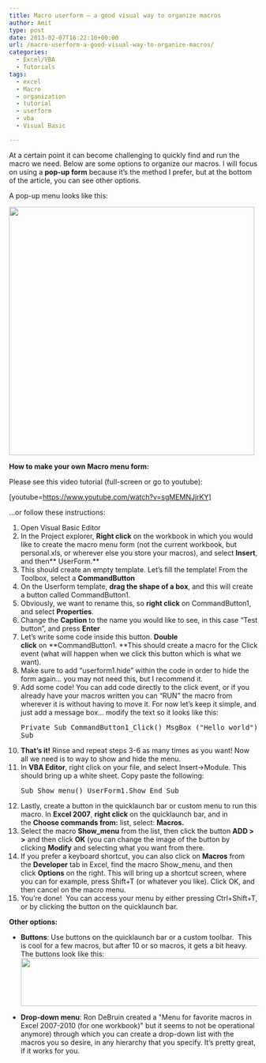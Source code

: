 ```yaml
---
title: Macro userform – a good visual way to organize macros
author: Amit
type: post
date: 2013-02-07T16:22:10+00:00
url: /macro-userform-a-good-visual-way-to-organize-macros/
categories:
  - Excel/VBA
  - Tutorials
tags:
  - excel
  - Macro
  - organization
  - tutorial
  - userform
  - vba
  - Visual Basic

---
```

At a certain point it can become challenging to quickly find and run the macro we need. Below are some options to organize our macros. I will focus on using a **pop-up form** because it&#8217;s the method I prefer, but at the bottom of the article, you can see other options.

A pop-up menu looks like this:

[<img title="pop-up example" src="https://macrosforexcel.files.wordpress.com/2012/08/pop-up-example.jpg?resize=497%2C503" alt="" width="497" height="503" data-recalc-dims="1" />][1]

**How to make your own Macro menu form:**

Please see this video tutorial (full-screen or go to youtube):

[youtube=https://www.youtube.com/watch?v=sgMEMNJjrKY]

&#8230;or follow these instructions:

  1. Open Visual Basic Editor
  2. In the Project explorer, **Right click** on the workbook in which you would like to create the macro menu form (not the current workbook, but personal.xls, or wherever else you store your macros), and select **Insert**, and then** UserForm.**
  3. This should create an empty template. Let&#8217;s fill the template! From the Toolbox, select a **CommandButton**
  4. On the Userform template, **drag the shape of a box**, and this will create a button called CommandButton1.
  5. Obviously, we want to rename this, so **right click** on CommandButton1, and select **Properties**.
  6. Change the **Caption** to the name you would like to see, in this case &#8220;Test button&#8221;, and press **Enter**
  7. Let&#8217;s write some code inside this button. **Double click** on **CommandButton1. **This should create a macro for the Click event (what will happen when we click this button which is what we want).
  8. Make sure to add &#8220;userform1.hide&#8221; within the code in order to hide the form again&#8230; you may not need this, but I recommend it.
  9. Add some code! You can add code directly to the click event, or if you already have your macros written you can &#8220;RUN&#8221; the macro from wherever it is without having to move it. For now let&#8217;s keep it simple, and just add a message box&#8230; modify the text so it looks like this: 
    <pre>Private Sub CommandButton1_Click()
    MsgBox ("Hello world")
End Sub
</pre>

 10. **That&#8217;s it!** Rinse and repeat steps 3-6 as many times as you want! Now all we need is to way to show and hide the menu.
 11. In **VBA Editor**, right click on your file, and select Insert->Module. This should bring up a white sheet. Copy paste the following: 
    <pre>Sub Show_menu()
 UserForm1.Show
End Sub
</pre>

 12. Lastly, create a button in the quicklaunch bar or custom menu to run this macro. In **Excel 2007**, **right click** on the quicklaunch bar, and in the **Choose commands from:** list, select: **Macros.**
 13. Select the macro **Show_menu** from the list, then click the button **ADD > >** and then click **OK** (you can change the image of the button by clicking **Modify** and selecting what you want from there.
 14. If you prefer a keyboard shortcut, you can also click on **Macros** from the **Developer** tab in Excel, find the macro Show_menu, and then click **Options** on the right. This will bring up a shortcut screen, where you can for example, press Shift+T (or whatever you like). Click OK, and then cancel on the macro menu.
 15. You&#8217;re done!  You can access your menu by either pressing Ctrl+Shift+T, or by clicking the button on the quicklaunch bar.

**Other options:**

  * **Buttons**: Use buttons on the quicklaunch bar or a custom toolbar.  This is cool for a few macros, but after 10 or so macros, it gets a bit heavy. The buttons look like this:[<img title="custom_buttons" src="https://macrosforexcel.files.wordpress.com/2012/08/custom_buttons.png?resize=497%2C97" alt="" width="497" height="97" data-recalc-dims="1" />][2]

  * **Drop-down menu**: Ron DeBruin created a "Menu for favorite macros in Excel 2007-2010 (for one workbook)" but it seems to not be operational anymore) through which you can create a drop-down list with the macros you so desire, in any hierarchy that you specify. It&#8217;s pretty great, if it works for you.

 [1]: https://macrosforexcel.files.wordpress.com/2012/08/pop-up-example.jpg?resize=497%2C503
 [2]: https://macrosforexcel.files.wordpress.com/2012/08/custom_buttons.png?resize=497%2C97
